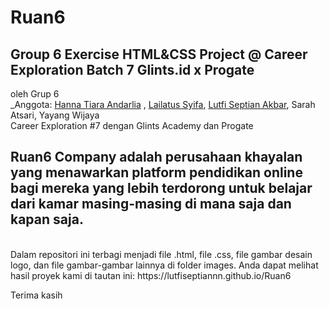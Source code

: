 # Ruan6
## Group 6 Exercise HTML&amp;CSS Project @ Career Exploration Batch 7 Glints.id x Progate
oleh Grup 6 <br>
_Anggota: [Hanna Tiara Andarlia](https://github.com/hannatiaraaa) , [Lailatus Syifa](https://github.com/lailasyifa), [Lutfi Septian Akbar](https://github.com/lutfiseptiannn), Sarah Atsari, Yayang Wijaya <br>
Career Exploration #7 dengan Glints Academy dan Progate

<h2><b>Ruan6 Company adalah perusahaan khayalan yang menawarkan platform pendidikan online bagi mereka yang lebih terdorong untuk belajar dari kamar masing-masing di mana saja dan kapan saja.</b></h2> <br>
Dalam repositori ini terbagi menjadi file .html, file .css, file gambar desain logo, dan file gambar-gambar lainnya di folder images. Anda dapat melihat hasil proyek kami di tautan ini: https://lutfiseptiannn.github.io/Ruan6

Terima kasih
